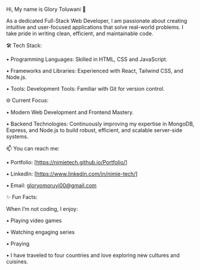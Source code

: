 Hi, My name is Glory Toluwani 👋

As a dedicated Full-Stack Web Developer, I am passionate about creating intuitive and user-focused applications that solve real-world problems. I take pride in writing clean, efficient, and maintainable code.


🛠️ Tech Stack:

• Programming Languages: Skilled in HTML, CSS and JavaScript.

• Frameworks and Libraries: Experienced with React, Tailwind CSS, and Node.js.

• Tools: Development Tools: Familiar with Git for version control.

🌐 Current Focus:

• Modern Web Development and Frontend Mastery.

• Backend Technologies: Continuously improving my expertise in MongoDB, Express, and Node.js to build robust, efficient, and scalable server-side systems.

📫 You can reach me:

• Portfolio: [https://nimietech.github.io/Portfolio/]

• LinkedIn: [https://www.linkedin.com/in/nimie-tech/]

• Email: gloryomoruyi00@gmail.com

✨ Fun Facts:

  When I’m not coding, I enjoy:
  
  • Playing video games
  
  • Watching engaging series
  
  • Praying
  
• I have traveled to four countries and love exploring new cultures and cuisines.

   
  

<!---
nimietech/nimietech is a ✨ special ✨ repository because its `README.md` (this file) appears on your GitHub profile.
You can click the Preview link to take a look at your changes.
--->
